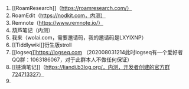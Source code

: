 1. [[RoamResearch]]（https://roamresearch.com/）
2. RoamEdit（https://nodkit.com，内测）
3. Remnote（https://www.remnote.io/）
4. 葫芦笔记（内测）
5. 我来（wolai.com，需要邀请码，我的邀请码是LXYIXNP）
6. [[Tiddlywiki]]衍生版stroll
7. [[logseq]]https://logseq.com （202008031214此时logseq有一个爱好者QQ群：1063186067，对于此群本人不做任何保证）
8. [[链滴笔记]]（https://liandi.b3log.org/，内测，开发者创建的官方群724713327）
9. 